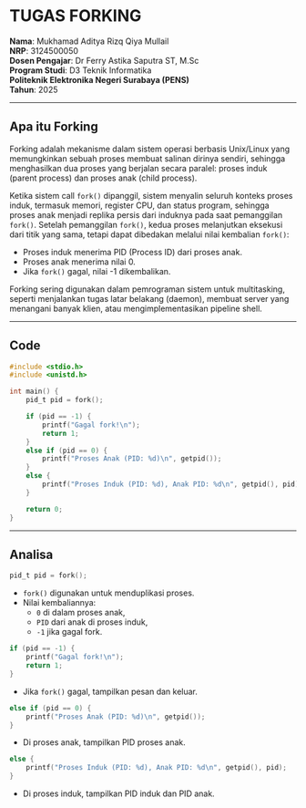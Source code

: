 # TUGAS FORKING

**Nama**: Mukhamad Aditya Rizq Qiya Mullail  
**NRP**: 3124500050  
**Dosen Pengajar**: Dr Ferry Astika Saputra ST, M.Sc  
**Program Studi**: D3 Teknik Informatika  
**Politeknik Elektronika Negeri Surabaya (PENS)**  
**Tahun**: 2025

---

## Apa itu Forking

Forking adalah mekanisme dalam sistem operasi berbasis Unix/Linux yang memungkinkan sebuah proses membuat salinan dirinya sendiri, sehingga menghasilkan dua proses yang berjalan secara paralel: proses induk (parent process) dan proses anak (child process). 

Ketika sistem call `fork()` dipanggil, sistem menyalin seluruh konteks proses induk, termasuk memori, register CPU, dan status program, sehingga proses anak menjadi replika persis dari induknya pada saat pemanggilan `fork()`. Setelah pemanggilan `fork()`, kedua proses melanjutkan eksekusi dari titik yang sama, tetapi dapat dibedakan melalui nilai kembalian `fork()`: 

- Proses induk menerima PID (Process ID) dari proses anak.  
- Proses anak menerima nilai 0.  
- Jika `fork()` gagal, nilai -1 dikembalikan.

Forking sering digunakan dalam pemrograman sistem untuk multitasking, seperti menjalankan tugas latar belakang (daemon), membuat server yang menangani banyak klien, atau mengimplementasikan pipeline shell.

---

## Code

```c
#include <stdio.h>
#include <unistd.h>

int main() {
    pid_t pid = fork();  

    if (pid == -1) {
        printf("Gagal fork!\n");
        return 1;
    }
    else if (pid == 0) {
        printf("Proses Anak (PID: %d)\n", getpid());
    }
    else {
        printf("Proses Induk (PID: %d), Anak PID: %d\n", getpid(), pid);
    }

    return 0;
}
```

---

## Analisa

```c
pid_t pid = fork();  
```

- `fork()` digunakan untuk menduplikasi proses.
- Nilai kembaliannya:
  - `0` di dalam proses anak,
  - `PID` dari anak di proses induk,
  - `-1` jika gagal fork.

```c
if (pid == -1) {
    printf("Gagal fork!\n");
    return 1;
}
```

- Jika `fork()` gagal, tampilkan pesan dan keluar.

```c
else if (pid == 0) {
    printf("Proses Anak (PID: %d)\n", getpid());
}
```

- Di proses anak, tampilkan PID proses anak.

```c
else {
    printf("Proses Induk (PID: %d), Anak PID: %d\n", getpid(), pid);
}
```

- Di proses induk, tampilkan PID induk dan PID anak.
